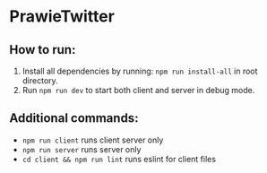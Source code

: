 # PrawieTwitter

## How to run:

1. Install all dependencies by running: `npm run install-all` in root directory.
2. Run `npm run dev` to start both client and server in debug mode. 

## Additional commands:
- `npm run client` runs client server only
- `npm run server` runs server only
- `cd client && npm run lint` runs eslint for client files